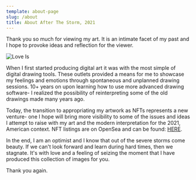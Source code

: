 ```yaml
---
template: about-page
slug: /about
title: About After The Storm, 2021
---
```

Thank you so much for viewing my art. It is an intimate facet of my past and I hope to provoke ideas and reflection for the viewer. 

![Love Is](/assets/mouselove-01.png "Love Is")

When I first started producing digital art it was with the most simple of digital drawing tools. These outlets provided a means for me to showcase my feelings and emotions through spontaneous and unplanned drawing sessions. 10+ years on upon learning how to use more advanced drawing software- I realized the possibility of reinterpreting some of the old drawings made many years ago. 

Today, the transition to appropriating my artwork as NFTs represents a new venture- one I hope will bring more visibility to some of the issues and ideas I attempt to raise with my art and the modern interpretation for the 2021, American context. NFT listings are on OpenSea and can be found: [HERE](https://opensea.io/collection/after-the-storm-2021).  

In the end, I am an optimist and I know that out of the severe storms come beauty. If we can't look forward and learn during hard times, then we stagnate. It's with love and a feeling of seizing the moment that I have produced this collection of images for you. 

Thank you again.